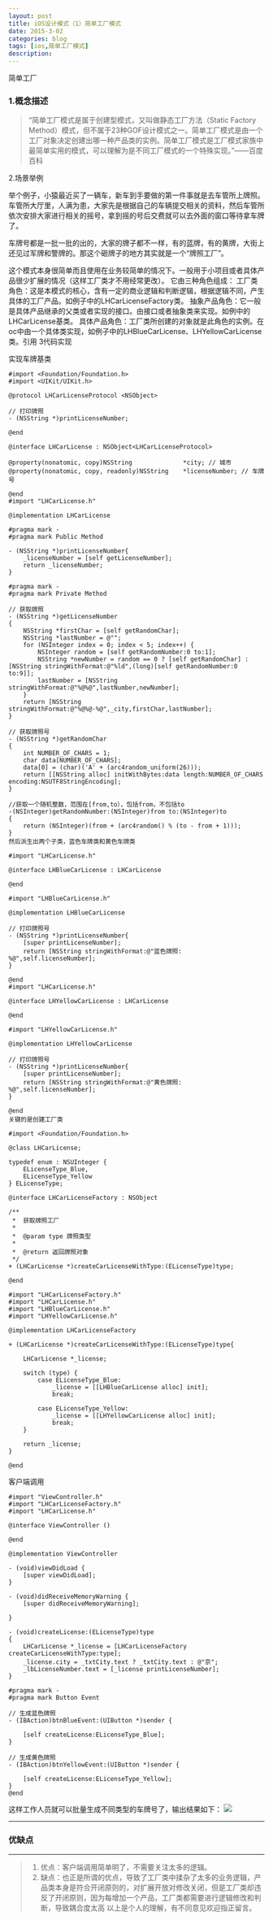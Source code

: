 ```yaml
---
layout: post
title: iOS设计模式（1）简单工厂模式
date: 2015-3-02
categories: blog
tags: [ios,简单工厂模式]
description: 
---
```



简单工厂
### 1.概念描述
>“简单工厂模式是属于创建型模式，又叫做静态工厂方法（Static Factory Method）模式，但不属于23种GOF设计模式之一。简单工厂模式是由一个工厂对象决定创建出哪一种产品类的实例。简单工厂模式是工厂模式家族中最简单实用的模式，可以理解为是不同工厂模式的一个特殊实现。”——百度百科

2.场景举例

举个例子，小猿最近买了一辆车，新车到手要做的第一件事就是去车管所上牌照。车管所大厅里，人满为患，大家先是根据自己的车辆提交相关的资料，然后车管所依次安排大家进行相关的摇号，拿到摇的号后交费就可以去外面的窗口等待拿车牌了。

车牌号都是一批一批的出的，大家的牌子都不一样，有的蓝牌，有的黄牌，大街上还见过军牌和警牌的。那这个砸牌子的地方其实就是一个“牌照工厂”。

这个模式本身很简单而且使用在业务较简单的情况下。一般用于小项目或者具体产品很少扩展的情况（这样工厂类才不用经常更改）。
它由三种角色组成：
工厂类角色：这是本模式的核心，含有一定的商业逻辑和判断逻辑，根据逻辑不同，产生具体的工厂产品。如例子中的LHCarLicenseFactory类。
抽象产品角色：它一般是具体产品继承的父类或者实现的接口。由接口或者抽象类来实现。如例中的LHCarLicense基类。
具体产品角色：工厂类所创建的对象就是此角色的实例。在oc中由一个具体类实现，如例子中的LHBlueCarLicense、LHYellowCarLicense类。引用
3代码实现

实现车牌基类

	#import <Foundation/Foundation.h>
	#import <UIKit/UIKit.h>
	
	@protocol LHCarLicenseProtocol <NSObject>
	
	// 打印牌照
	- (NSString *)printLicenseNumber;
	
	@end
	
	@interface LHCarLicense : NSObject<LHCarLicenseProtocol>
	
	@property(nonatomic, copy)NSString              *city; // 城市
	@property(nonatomic, copy, readonly)NSString    *licenseNumber; // 车牌号
	
	@end
	#import "LHCarLicense.h"
	
	@implementation LHCarLicense
	
	#pragma mark -
	#pragma mark Public Method
	
	- (NSString *)printLicenseNumber{
	    _licenseNumber = [self getLicenseNumber];
	    return _licenseNumber;
	}
	
	#pragma mark -
	#pragma mark Private Method
	
	// 获取牌照
	- (NSString *)getLicenseNumber
	{
	    NSString *firstChar = [self getRandomChar];
	    NSString *lastNumber = @"";
	    for (NSInteger index = 0; index < 5; index++) {
	        NSInteger random = [self getRandomNumber:0 to:1];
	        NSString *newNumber = random == 0 ? [self getRandomChar] : [NSString stringWithFormat:@"%ld",(long)[self getRandomNumber:0 to:9]];
	        lastNumber = [NSString stringWithFormat:@"%@%@",lastNumber,newNumber];
	    }
	    return [NSString stringWithFormat:@"%@%@·%@",_city,firstChar,lastNumber];
	}
	
	// 获取牌照号
	- (NSString *)getRandomChar
	{
	    int NUMBER_OF_CHARS = 1;
	    char data[NUMBER_OF_CHARS];
	    data[0] = (char)('A' + (arc4random_uniform(26)));
	    return [[NSString alloc] initWithBytes:data length:NUMBER_OF_CHARS encoding:NSUTF8StringEncoding];
	}
	
	//获取一个随机整数，范围在[from,to），包括from，不包括to
	-(NSInteger)getRandomNumber:(NSInteger)from to:(NSInteger)to
	{
	    return (NSInteger)(from + (arc4random() % (to - from + 1)));
	}
	然后派生出两个子类，蓝色车牌类和黄色车牌类
	
	#import "LHCarLicense.h"
	
	@interface LHBlueCarLicense : LHCarLicense
	
	@end
	
	#import "LHBlueCarLicense.h"
	
	@implementation LHBlueCarLicense
	
	// 打印牌照号
	- (NSString *)printLicenseNumber{
	    [super printLicenseNumber];
	    return [NSString stringWithFormat:@"蓝色牌照: %@",self.licenseNumber];
	}
	
	@end
	#import "LHCarLicense.h"
	
	@interface LHYellowCarLicense : LHCarLicense
	
	@end

	#import "LHYellowCarLicense.h"
	
	@implementation LHYellowCarLicense
	
	// 打印牌照号
	- (NSString *)printLicenseNumber{
	    [super printLicenseNumber];
	    return [NSString stringWithFormat:@"黄色牌照: %@",self.licenseNumber];
	}
	
	@end
	关键的是创建工厂类
	
	#import <Foundation/Foundation.h>
	
	@class LHCarLicense;
	
	typedef enum : NSUInteger {
	    ELicenseType_Blue,
	    ELicenseType_Yellow
	} ELicenseType;
	
	@interface LHCarLicenseFactory : NSObject
	
	/**
	 *  获取牌照工厂
	 *
	 *  @param type 牌照类型
	 *
	 *  @return 返回牌照对象
	 */
	+ (LHCarLicense *)createCarLicenseWithType:(ELicenseType)type;
	
	@end
	
	#import "LHCarLicenseFactory.h"
	#import "LHCarLicense.h"
	#import "LHBlueCarLicense.h"
	#import "LHYellowCarLicense.h"
	
	@implementation LHCarLicenseFactory
	
	+ (LHCarLicense *)createCarLicenseWithType:(ELicenseType)type{
	
	    LHCarLicense *_license;
	
	    switch (type) {
	        case ELicenseType_Blue:
	            _license = [[LHBlueCarLicense alloc] init];
	            break;
	
	        case ELicenseType_Yellow:
	            _license = [[LHYellowCarLicense alloc] init];
	            break;
	    }
	
	    return _license;
	}
	
	@end
客户端调用

	#import "ViewController.h"
	#import "LHCarLicenseFactory.h"
	#import "LHCarLicense.h"
	
	@interface ViewController ()
	
	@end
	
	@implementation ViewController
	
	- (void)viewDidLoad {
	    [super viewDidLoad];
	}
	
	- (void)didReceiveMemoryWarning {
	    [super didReceiveMemoryWarning];
	
	}
	
	- (void)createLicense:(ELicenseType)type
	{
	    LHCarLicense *_license = [LHCarLicenseFactory createCarLicenseWithType:type];
	    _license.city = _txtCity.text ? _txtCity.text : @"京";
	    _lbLicenseNumber.text = [_license printLicenseNumber];
	}
	
	#pragma mark -
	#pragma mark Button Event
	
	// 生成蓝色牌照
	- (IBAction)btnBlueEvent:(UIButton *)sender {
	
	    [self createLicense:ELicenseType_Blue];
	}
	
	// 生成黄色牌照
	- (IBAction)btnYellowEvent:(UIButton *)sender {
	
	    [self createLicense:ELicenseType_Yellow];
	}
	@end

这样工作人员就可以批量生成不同类型的车牌号了，输出结果如下：
![](/img/factory/2596339-271c68f15369fda8.jpeg)

---
### 优缺点
---------------------------
>1. 优点：客户端调用简单明了，不需要关注太多的逻辑。
>2. 缺点：也正是所谓的优点，导致了工厂类中揉杂了太多的业务逻辑，产品类本身是符合开闭原则的，对扩展开放对修改关闭，但是工厂类却违反了开闭原则，因为每增加一个产品，工厂类都需要进行逻辑修改和判断，导致耦合度太高
以上是个人的理解，有不同意见欢迎指正留言。
